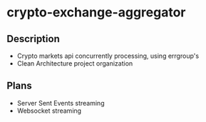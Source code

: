 # crypto-exchange-aggregator

## Description

- Crypto markets api concurrently processing, using errgroup's
- Clean Architecture project organization

## Plans

- Server Sent Events streaming
- Websocket streaming